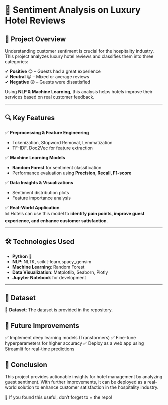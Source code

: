 # 🏨 Sentiment Analysis on Luxury Hotel Reviews

## 📌 Project Overview  
Understanding customer sentiment is crucial for the hospitality industry. This project analyzes luxury hotel reviews and classifies them into three categories:  

✔ **Positive** 😊 – Guests had a great experience  
✔ **Neutral** 😐 – Mixed or average reviews  
✔ **Negative** 😡 – Guests were dissatisfied  

Using **NLP & Machine Learning**, this analysis helps hotels improve their services based on real customer feedback.  

---

## 🔍 Key Features  
✅ **Preprocessing & Feature Engineering**  
- Tokenization, Stopword Removal, Lemmatization  
- TF-IDF, Doc2Vec for feature extraction  

✅ **Machine Learning Models**  
- **Random Forest** for sentiment classification  
- Performance evaluation using **Precision, Recall, F1-score**  

✅ **Data Insights & Visualizations**  
- Sentiment distribution plots  
- Feature importance analysis  

✅ **Real-World Application**  
📊 Hotels can use this model to **identify pain points, improve guest experience, and enhance customer satisfaction**.  

---

## 🛠️ Technologies Used  
- **Python** 🐍  
- **NLP**: NLTK, scikit-learn,spacy,,gensim  
- **Machine Learning**: Random Forest  
- **Data Visualization**: Matplotlib, Seaborn, Plotly  
- **Jupyter Notebook** for development  

---

## 📂 Dataset  

🔗 **Dataset**: The dataset is provided in the repository.  

## 🎯 Future Improvements
✅ Implement deep learning models (Transformers)
✅ Fine-tune hyperparameters for higher accuracy
✅ Deploy as a web app using Streamlit for real-time predictions

## 📌 Conclusion
This project provides actionable insights for hotel management by analyzing guest sentiment. With further improvements, it can be deployed as a real-world solution to enhance customer satisfaction in the hospitality industry.

📌 If you found this useful, don’t forget to ⭐ the repo!


